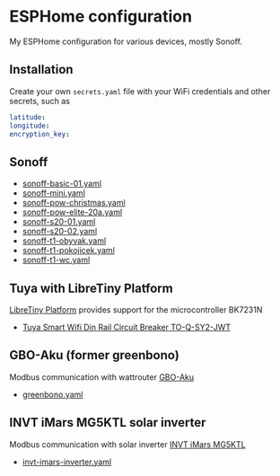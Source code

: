# ESPHome configuration

My ESPHome configuration for various devices, mostly Sonoff.

## Installation

Create your own `secrets.yaml` file with your WiFi credentials and other secrets, such as

```yaml
latitude:
longitude:
encryption_key:
```

## Sonoff

- [sonoff-basic-01.yaml](sonoff-basic-01.yaml)
- [sonoff-mini.yaml](sonoff-mini.yaml)
- [sonoff-pow-christmas.yaml](sonoff-pow-christmas.yaml)
- [sonoff-pow-elite-20a.yaml](sonoff-pow-elite-20a.yaml)
- [sonoff-s20-01.yaml](sonoff-s20-01.yaml)
- [sonoff-s20-02.yaml](sonoff-s20-02.yaml)
- [sonoff-t1-obyvak.yaml](sonoff-t1-obyvak.yaml)
- [sonoff-t1-pokojicek.yaml](sonoff-t1-pokojicek.yaml)
- [sonoff-t1-wc.yaml](sonoff-t1-wc.yaml)

## Tuya with LibreTiny Platform

[LibreTiny Platform](https://esphome.io/components/libretiny.html) provides support for the microcontroller BK7231N

- [Tuya Smart Wifi Din Rail Circuit Breaker TO-Q-SY2-JWT](tuya-to-q-sy2-jwt.yaml)

## GBO-Aku (former greenbono)

Modbus communication with wattrouter [GBO-Aku](https://www.yorix.cz/cz/greenbono/gbo-aku.htm)

- [greenbono.yaml](greenbono.yaml)

## INVT iMars MG5KTL solar inverter

Modbus communication with solar inverter [INVT iMars MG5KTL](https://www.invt.com/product/IMARS-MG5KTL-5KW-String-Inverter-1.html)

- [invt-imars-inverter.yaml](invt-imars-inverter.yaml)
